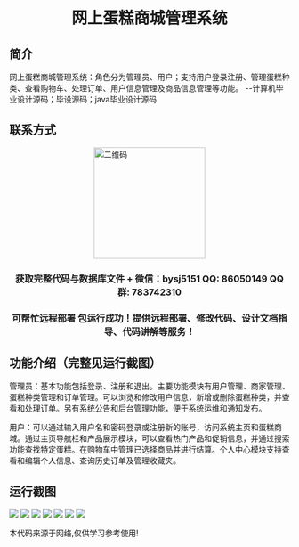 <p><h1 align="center">网上蛋糕商城管理系统</h1></p>

## 简介
网上蛋糕商城管理系统：角色分为管理员、用户；支持用户登录注册、管理蛋糕种类、查看购物车、处理订单、用户信息管理及商品信息管理等功能。    --计算机毕业设计源码；毕设源码；java毕业设计源码


## 联系方式
<img src="https://bs-1329754181.cos.ap-shanghai.myqcloud.com/wx.jpg" alt="二维码" style="display: block; margin: 0 auto;" width="200px">
<p><h3 align="center">获取完整代码与数据库文件 + 微信：bysj5151 QQ: 86050149 QQ群: 783742310</h3></p>
<p><h3 align="center">可帮忙远程部署 包运行成功！提供远程部署、修改代码、设计文档指导、代码讲解等服务！</h3></p>

## 功能介绍（完整见运行截图）
管理员：基本功能包括登录、注册和退出。主要功能模块有用户管理、商家管理、蛋糕种类管理和订单管理。可以浏览和修改用户信息，新增或删除蛋糕种类，并查看和处理订单。另有系统公告和后台管理功能，便于系统运维和通知发布。

用户：可以通过输入用户名和密码登录或注册新的账号，访问系统主页和蛋糕商城。通过主页导航栏和产品展示模块，可以查看热门产品和促销信息，并通过搜索功能查找特定蛋糕。在购物车中管理已选择商品并进行结算。个人中心模块支持查看和编辑个人信息、查询历史订单及管理收藏夹。


## 运行截图
![](imgs/588112-20230620162914181-1522992849.png)
![](imgs/588112-20230620162924800-1475846448.png)
![](imgs/588112-20230620162931698-4480020.png)
![](imgs/588112-20230620162935402-1910007741.png)
![](imgs/588112-20230620162939008-1771062690.png)
![](imgs/588112-20230620162945920-297439512.png)
![](imgs/588112-20230620162949758-371588788.png)

<p>本代码来源于网络,仅供学习参考使用!</p>
